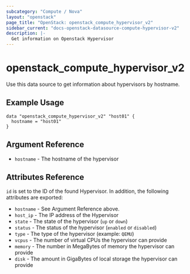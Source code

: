 ```yaml
---
subcategory: "Compute / Nova"
layout: "openstack"
page_title: "OpenStack: openstack_compute_hypervisor_v2"
sidebar_current: "docs-openstack-datasource-compute-hypervisor-v2"
description: |-
  Get information on Openstack Hypervisor
---
```


# openstack\_compute\_hypervisor\_v2

Use this data source to get information about hypervisors
by hostname.

## Example Usage

```hcl
data "openstack_compute_hypervisor_v2" "host01" {
  hostname = "host01"
}
```

## Argument Reference

* `hostname` - The hostname of the hypervisor

## Attributes Reference

`id` is set to the ID of the found Hypervisor. In addition, the
following attributes are exported:

* `hostname` - See Argument Reference above.
* `host_ip` - The IP address of the Hypervisor
* `state` - The state of the hypervisor (`up` or `down`)
* `status` - The status of the hypervisor (`enabled` or `disabled`)
* `type` - The type of the hypervisor (example: `QEMU`)
* `vcpus` - The number of virtual CPUs the hypervisor can provide
* `memory` - The number in MegaBytes of memory the hypervisor can provide
* `disk` - The amount in GigaBytes of local storage the hypervisor can provide
